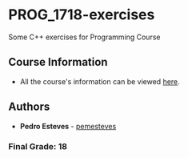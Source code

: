 # PROG_1718-exercises
Some C++ exercises for Programming Course

## Course Information

* All the course's information can be viewed [here](https://sigarra.up.pt/feup/pt/ucurr_geral.ficha_uc_view?pv_ocorrencia_id=399883).

## Authors

* **Pedro Esteves** - [pemesteves](https://github.com/pemesteves) 

### **Final Grade:** 18
